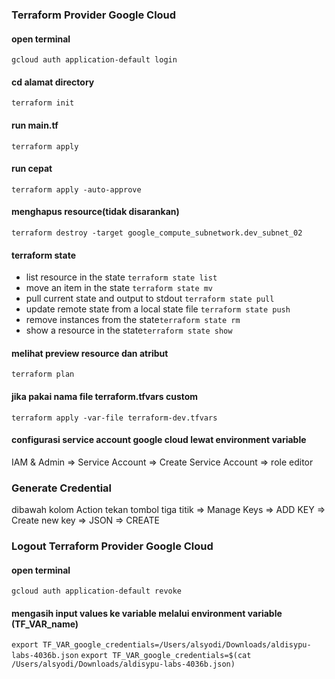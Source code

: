 ### Terraform Provider Google Cloud
#### open terminal
```
gcloud auth application-default login
```

#### cd alamat directory
```
terraform init
```

#### run main.tf
```
terraform apply
```

#### run cepat
```
terraform apply -auto-approve
```

#### menghapus resource(tidak disarankan)
```
terraform destroy -target google_compute_subnetwork.dev_subnet_02
```

#### terraform state
- list resource in the state ```terraform state list```
- move an item in the state ```terraform state mv```
- pull current state and output to stdout ```terraform state pull```
- update remote state from a local state file ```terraform state push```
- remove instances from the state```terraform state rm```
- show a resource in the state```terraform state show ```

#### melihat preview resource dan atribut
```terraform plan```

#### jika pakai nama file terraform.tfvars custom
```terraform apply -var-file terraform-dev.tfvars```



#### configurasi service account google cloud lewat environment variable
IAM & Admin => Service Account => Create Service Account => role editor

### Generate Credential
dibawah kolom Action tekan tombol tiga titik => Manage Keys => ADD KEY => Create new key => JSON => CREATE


### Logout Terraform Provider Google Cloud
#### open terminal
```gcloud auth application-default revoke```

#### mengasih input values ke variable melalui environment variable (TF_VAR_name)
```export TF_VAR_google_credentials=/Users/alsyodi/Downloads/aldisypu-labs-4036b.json```
```export TF_VAR_google_credentials=$(cat /Users/alsyodi/Downloads/aldisypu-labs-4036b.json)```
